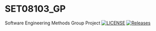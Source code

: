 # SET08103_GP
Software Engineering Methods Group Project
[![LICENSE](https://img.shields.io/github/license/Drakon4ik-Coder/SET08103_GP.svg?style=flat-square)](https://github.com/Alex180504/sem/blob/master/LICENSE)
[![Releases](https://img.shields.io/github/release/Drakon4ik-Coder/SET08103_GP.svg?style=flat-square)](https://github.com/Alex180504/sem/releases)